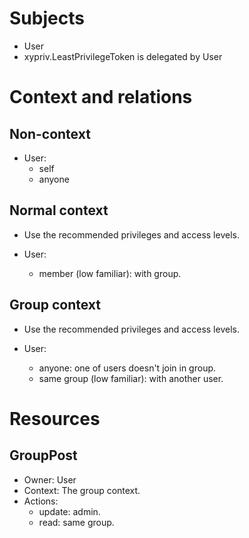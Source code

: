 # Subjects

-   User
-   xypriv.LeastPrivilegeToken is delegated by User

# Context and relations

## Non-context

-   User:
    -   self
    -   anyone

## Normal context

-   Use the recommended privileges and access levels.

-   User:
    -   member (low familiar): with group.

## Group context

-   Use the recommended privileges and access levels.

-   User:
    -   anyone: one of users doesn't join in group.
    -   same group (low familiar): with another user.

# Resources

## GroupPost

-   Owner: User
-   Context: The group context.
-   Actions:
    -   update: admin.
    -   read: same group.

